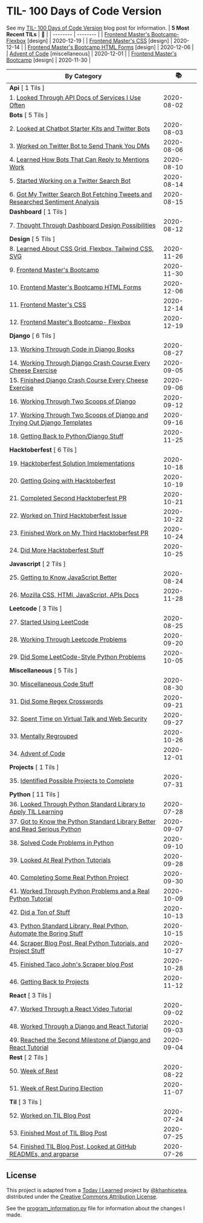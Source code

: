 # TIL- 100 Days of Code Version

See my [TIL- 100 Days of Code Version](https://github.com/KatherineMichel/portfolio/blob/master/regular-blog-posts/til-100-days-of-code-version.md) blog post for information.
| **5 Most Recent TILs** | :tada: |
| -------- | -------- |
| [Frontend Master's Bootcamp- Flexbox](design/frontend-masters-bootcamp-flexbox.md) [design] | 2020-12-19 |
| [Frontend Master's CSS](design/frontend-masters-css.md) [design] | 2020-12-14 |
| [Frontend Master's Bootcamp HTML Forms](design/frontend-masters-bootcamp-html-forms.md) [design] | 2020-12-06 |
| [Advent of Code](miscellaneous/advent-of-code.md) [miscellaneous] | 2020-12-01 |
| [Frontend Master's Bootcamp](design/frontend-masters-bootcamp.md) [design] | 2020-11-30 |

| **By Category** | :books: |
| -------- | -------- |
| **Api** [ 1 Tils ] | |
| 1. [Looked Through API Docs of Services I Use Often](api/looking-through-api-docs-of-services-i-use-often.md) | 2020-08-02 |
| **Bots** [ 5 Tils ] | |
| 2. [Looked at Chatbot Starter Kits and Twitter Bots](bots/looked-at-chatbot-starter-kits-and-twitter-bots.md) | 2020-08-03 |
| 3. [Worked on Twitter Bot to Send Thank You DMs](bots/worked-on-a-twitter-bot-to-send-thank-you-dms.md) | 2020-08-06 |
| 4. [Learned How Bots That Can Reply to Mentions Work](bots/learned-how-bots-that-can-reply-to-mentions-work.md) | 2020-08-10 |
| 5. [Started Working on a Twitter Search Bot](bots/started-working-on-a-tweet-search-bot.md) | 2020-08-14 |
| 6. [Got My Twitter Search Bot Fetching Tweets and Researched Sentiment Analysis](bots/got-my-twitter-search-bot-fetching-tweets-and-researched-sentiment-analysis.md) | 2020-08-15 |
| **Dashboard** [ 1 Tils ] | |
| 7. [Thought Through Dashboard Design Possibilities](dashboard/thought-through-dashboard-design-possibilities.md) | 2020-08-12 |
| **Design** [ 5 Tils ] | |
| 8. [Learned About CSS Grid, Flexbox, Tailwind CSS, SVG](design/learned-about-css-grid-flexbox-tailwind-css-svg.md) | 2020-11-26 |
| 9. [Frontend Master's Bootcamp](design/frontend-masters-bootcamp.md) | 2020-11-30 |
| 10. [Frontend Master's Bootcamp HTML Forms](design/frontend-masters-bootcamp-html-forms.md) | 2020-12-06 |
| 11. [Frontend Master's CSS](design/frontend-masters-css.md) | 2020-12-14 |
| 12. [Frontend Master's Bootcamp- Flexbox](design/frontend-masters-bootcamp-flexbox.md) | 2020-12-19 |
| **Django** [ 6 Tils ] | |
| 13. [Working Through Code in Django Books](django/working-through-code-in-django-books.md) | 2020-08-27 |
| 14. [Working Through Django Crash Course Every Cheese Exercise](django/working-through-django-crash-course-every-cheese-exercise.md) | 2020-09-05 |
| 15. [Finished Django Crash Course Every Cheese Exercise](django/finished-django-crash-course-every-cheese-exercise.md) | 2020-09-06 |
| 16. [Working Through Two Scoops of Django](django/working-through-two-scoops-of-django.md) | 2020-09-12 |
| 17. [Working Through Two Scoops of Django and Trying Out Django Templates](django/working-through-two-scoops-of-django-and-trying-out-django-templates.md) | 2020-09-16 |
| 18. [Getting Back to Python/Django Stuff](django/getting-back-to-python-django-stuff.md) | 2020-11-25 |
| **Hacktoberfest** [ 6 Tils ] | |
| 19. [Hacktoberfest Solution Implementations](hacktoberfest/hacktoberfest-solution-implementations.md) | 2020-10-18 |
| 20. [Getting Going with Hacktoberfest](hacktoberfest/getting-going-with-hacktoberfest.md) | 2020-10-19 |
| 21. [Completed Second Hacktoberfest PR](hacktoberfest/completed-second-hacktoberfest-pr.md) | 2020-10-21 |
| 22. [Worked on Third Hacktoberfest Issue](hacktoberfest/worked-on-third-hacktoberfest-issue.md) | 2020-10-22 |
| 23. [Finished Work on My Third Hacktoberfest PR](hacktoberfest/finished-work-on-my-third-hacktoberfest-pr.md) | 2020-10-24 |
| 24. [Did More Hacktoberfest Stuff](hacktoberfest/did-more-hacktoberfest-stuff.md) | 2020-10-25 |
| **Javascript** [ 2 Tils ] | |
| 25. [Getting to Know JavaScript Better](javascript/getting-to-know-javascript-better.md) | 2020-08-24 |
| 26. [Mozilla CSS, HTMl, JavaScript, APIs Docs](javascript/mozilla-css-html-javascript-apis-docs.md) | 2020-11-28 |
| **Leetcode** [ 3 Tils ] | |
| 27. [Started Using LeetCode](leetcode/started-using-leetcode.md) | 2020-08-25 |
| 28. [Working Through Leetcode Problems](leetcode/working-through-leetcode-problems.md) | 2020-09-20 |
| 29. [Did Some LeetCode-Style Python Problems](leetcode/did-some-leetcode-style-python-problems.md) | 2020-10-05 |
| **Miscellaneous** [ 5 Tils ] | |
| 30. [Miscellaneous Code Stuff](miscellaneous/miscellaneous-code-stuff.md) | 2020-08-30 |
| 31. [Did Some Regex Crosswords](miscellaneous/did-some-regex-crosswords.md) | 2020-09-21 |
| 32. [Spent Time on Virtual Talk and Web Security](miscellaneous/spent-time-on-virtual-talk-and-web-security.md) | 2020-09-27 |
| 33. [Mentally Regrouped](miscellaneous/mentally-regrouped.md) | 2020-10-26 |
| 34. [Advent of Code](miscellaneous/advent-of-code.md) | 2020-12-01 |
| **Projects** [ 1 Tils ] | |
| 35. [Identified Possible Projects to Complete](projects/identified-possible-projects-to-complete.md) | 2020-07-31 |
| **Python** [ 11 Tils ] | |
| 36. [Looked Through Python Standard Library to Apply TIL Learning](python/looked-through-python-standard-library-to-apply-til-learning.md) | 2020-07-28 |
| 37. [Got to Know the Python Standard Library Better and Read Serious Python](python/got-to-know-the-python-standard-library-better-and-read-serious-python.md) | 2020-09-07 |
| 38. [Solved Code Problems in Python](python/solved-code-problems-in-python.md) | 2020-09-10 |
| 39. [Looked At Real Python Tutorials](python/looked-at-real-python-tutorials.md) | 2020-09-28 |
| 40. [Completing Some Real Python Project](python/completing-some-real-python-projects.md) | 2020-09-30 |
| 41. [Worked Through Python Problems and a Real Python Tutorial](python/worked-through-python-problems-and-a-real-python-tutorial.md) | 2020-10-09 |
| 42. [Did a Ton of Stuff](python/did-a-ton-of-stuff.md) | 2020-10-13 |
| 43. [Python Standard Library, Real Python, Automate the Boring Stuff](python/python-standard-library-real-python-automate-the-boring-stuff.md) | 2020-10-15 |
| 44. [Scraper Blog Post, Real Python Tutorials, and Project Stuff](python/scraper-blog-post-real-python-tutorials-and-project-stuff.md) | 2020-10-27 |
| 45. [Finished Taco John's Scraper blog Post](python/finished-taco-johns-scraper-blog-post.md) | 2020-10-28 |
| 46. [Getting Back to Projects](python/getting-back-to-projects.md) | 2020-11-12 |
| **React** [ 3 Tils ] | |
| 47. [Worked Through a React Video Tutorial](react/worked-through-a-react-video-tutorial.md) | 2020-09-02 |
| 48. [Worked Through a Django and React Tutorial](react/worked-through-a-django-and-react-tutorial.md) | 2020-09-03 |
| 49. [Reached the Second Milestone of Django and React Tutorial](react/reached-the-second-milestone-of-django-react-tutorial.md) | 2020-09-04 |
| **Rest** [ 2 Tils ] | |
| 50. [Week of Rest](rest/week-of-rest.md) | 2020-08-22 |
| 51. [Week of Rest During Election](rest/week-of-rest-during-election.md) | 2020-11-07 |
| **Til** [ 3 Tils ] | |
| 52. [Worked on TIL Blog Post](til/worked-on-til-blog-post.md) | 2020-07-24 |
| 53. [Finished Most of TIL Blog Post](til/finished-most-of-til-blog-post.md) | 2020-07-25 |
| 54. [Finished TIL Blog Post, Looked at GitHub READMEs, and argparse](til/finished-til-blog-post-looked-at-github-readmes-and-argparse.md) | 2020-07-26 |


## License

This project is adapted from a [Today I Learned](https://github.com/khanhicetea/today-i-learned/) project by [@khanhicetea](https://github.com/khanhicetea), distributed under the [Creative Commons Attribution License](http://creativecommons.org/licenses/by/3.0/). 

See the [program_information.py](program_information.py) file for information about the changes I made.
